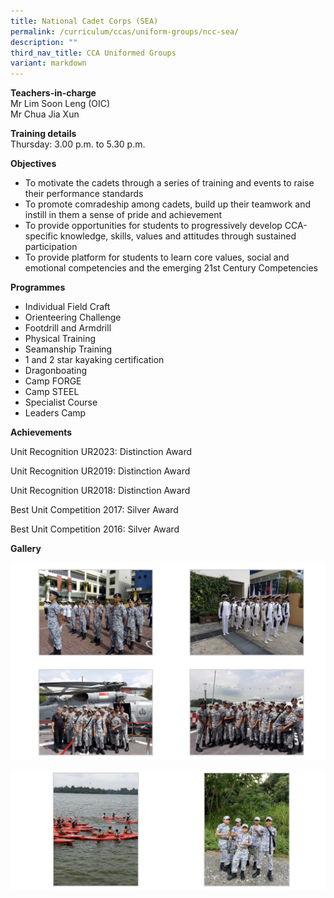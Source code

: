 ```yaml
---
title: National Cadet Corps (SEA)
permalink: /curriculum/ccas/uniform-groups/ncc-sea/
description: ""
third_nav_title: CCA Uniformed Groups
variant: markdown
---
```

**Teachers-in-charge**  
Mr Lim Soon Leng (OIC)  
Mr Chua Jia Xun

**Training details**  
Thursday: 3.00 p.m. to 5.30 p.m.

**Objectives**

*   To motivate the cadets through a series of training and events to raise their performance standards
*   To promote comradeship among cadets, build up their teamwork and instill in them a sense of pride and achievement
*   To provide opportunities for students to progressively develop CCA-specific knowledge, skills, values and attitudes through sustained participation
*   To provide platform for students to learn core values, social and emotional competencies and the emerging 21st Century Competencies

**Programmes**

*   Individual Field Craft
*   Orienteering Challenge
*   Footdrill and Armdrill
*   Physical Training
*   Seamanship Training
*   1 and 2 star kayaking certification
*   Dragonboating
*   Camp FORGE
*   Camp STEEL
*   Specialist Course
*   Leaders Camp

**Achievements** <br>

Unit Recognition UR2023: Distinction Award

Unit Recognition UR2019: Distinction Award

Unit Recognition UR2018: Distinction Award

Best Unit Competition 2017: Silver Award

Best Unit Competition 2016: Silver Award

**Gallery**

![National Cadet Corps (SEA)](/images/National%20Cadet%20Corps%20(SEA)_1.jpg)

![National Cadet Corps (SEA)](/images/National%20Cadet%20Corps%20(SEA)_2.jpg)